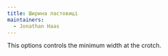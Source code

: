 ```yaml
---
title: Ширина ластовиці
maintainers:
  - Jonathan Haas
---
```


This options controls the minimum width at the crotch.
